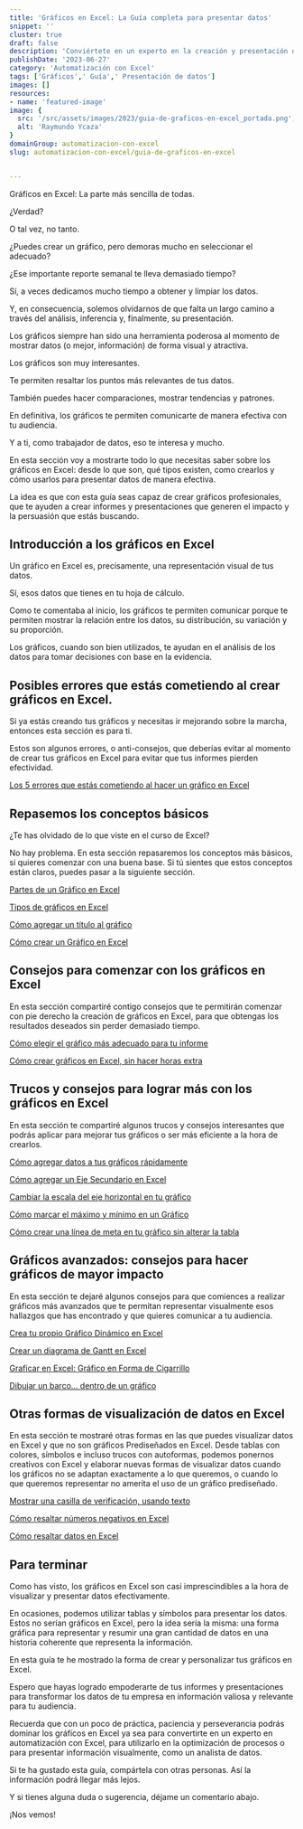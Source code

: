 ```yaml
---
title: 'Gráficos en Excel: La Guía completa para presentar datos'
snippet: ''
cluster: true
draft: false 
description: 'Conviértete en un experto en la creación y presentación de gráficos en Excel. Domina las habilidades necesarias para visualizar tus datos de manera efectiva.'
publishDate: '2023-06-27'
category: 'Automatización con Excel'
tags: ['Gráficos',' Guía',' Presentación de datos']
images: []
resources: 
- name: 'featured-image'
image: {
  src: '/src/assets/images/2023/guia-de-graficos-en-excel_portada.png',
  alt: 'Raymundo Ycaza'
}
domainGroup: automatizacion-con-excel
slug: automatizacion-con-excel/guia-de-graficos-en-excel


---
```


Gráficos en Excel: La parte más sencilla de todas.

¿Verdad?

O tal vez, no tanto.

¿Puedes crear un gráfico, pero demoras mucho en seleccionar el adecuado?

¿Ese importante reporte semanal te lleva demasiado tiempo?

Sí, a veces dedicamos mucho tiempo a obtener y limpiar los datos.

Y, en consecuencia, solemos olvidarnos de que falta un largo camino a través del análisis, inferencia y, finalmente, su presentación.

Los gráficos siempre han sido una herramienta poderosa al momento de mostrar datos (o mejor, información) de forma visual y atractiva.

Los gráficos son muy interesantes.

Te permiten resaltar los puntos más relevantes de tus datos.

También puedes hacer comparaciones, mostrar tendencias y patrones.

En definitiva, los gráficos te permiten comunicarte de manera efectiva con tu audiencia.

Y a ti, como trabajador de datos, eso te interesa y mucho.

En esta sección voy a mostrarte todo lo que necesitas saber sobre los gráficos en Excel: desde lo que son, qué tipos existen, como crearlos y cómo usarlos para presentar datos de manera efectiva.

La idea es que con esta guía seas capaz de crear gráficos profesionales, que te ayuden a crear informes y presentaciones que generen el impacto y la persuasión que estás buscando.

## Introducción a los gráficos en Excel

Un gráfico en Excel es, precisamente, una representación visual de tus datos.

Sí, esos datos que tienes en tu hoja de cálculo.

Como te comentaba al inicio, los gráficos te permiten comunicar porque te permiten mostrar la relación entre los datos, su distribución, su variación y su proporción.

Los gráficos, cuando son bien utilizados, te ayudan en el análisis de los datos para tomar decisiones con base en la evidencia.

## Posibles errores que estás cometiendo al crear gráficos en Excel.

Si ya estás creando tus gráficos y necesitas ir mejorando sobre la marcha, entonces esta sección es para ti.

Estos son algunos errores, o anti-consejos, que deberías evitar al momento de crear tus gráficos en Excel para evitar que tus informes pierden efectividad.

[Los 5 errores que estás cometiendo al hacer un gráfico en Excel](/blog/automatizacion-con-excel/5-errores-grafico-en-excel/)

## Repasemos los conceptos básicos

¿Te has olvidado de lo que viste en el curso de Excel?

No hay problema. En esta sección repasaremos los conceptos más básicos, si quieres comenzar con una buena base. Si tú sientes que estos conceptos están claros, puedes pasar a la siguiente sección.

[Partes de un Gráfico en Excel](/blog/automatizacion-con-excel/partes-de-un-grafico/)

[Tipos de gráficos en Excel](/blog/automatizacion-con-excel/tipos-de-graficos-en-excel/)

[Cómo agregar un título al gráfico](/blog/automatizacion-con-excel/agregar-un-titulo-al-grafico/)

[Cómo crear un Gráfico en Excel](/blog/automatizacion-con-excel/como-crear-un-grafico-en-excel/)

## Consejos para comenzar con los gráficos en Excel

En esta sección compartiré contigo consejos que te permitirán comenzar con pie derecho la creación de gráficos en Excel, para que obtengas los resultados deseados sin perder demasiado tiempo.

[Cómo elegir el gráfico más adecuado para tu informe](/blog/automatizacion-con-excel/como-elegir-el-grafico-mas-adecuado/)

[Cómo crear gráficos en Excel, sin hacer horas extra](/blog/automatizacion-con-excel/como-crear-graficos-en-excel/)

## Trucos y consejos para lograr más con los gráficos en Excel

En esta sección te compartiré algunos trucos y consejos interesantes que podrás aplicar para mejorar tus gráficos o ser más eficiente a la hora de crearlos.

[Cómo agregar datos a tus gráficos rápidamente](/blog/automatizacion-con-excel/graficos-de-excel/)

[Cómo agregar un Eje Secundario en Excel](/blog/automatizacion-con-excel/eje-secundario-en-excel/)

[Cambiar la escala del eje horizontal en tu gráfico](/blog/automatizacion-con-excel/escala-del-eje-horizontal/)

[Cómo marcar el máximo y mínimo en un Gráfico](/blog/automatizacion-con-excel/maximo-y-minimo/)

[Cómo crear una línea de meta en tu gráfico sin alterar la tabla](/blog/automatizacion-con-excel/crear-una-linea-de-meta/)

## Gráficos avanzados: consejos para hacer gráficos de mayor impacto

En esta sección te dejaré algunos consejos para que comiences a realizar gráficos más avanzados que te permitan representar visualmente esos hallazgos que has encontrado y que quieres comunicar a tu audiencia.

[Crea tu propio Gráfico Dinámico en Excel](/blog/automatizacion-con-excel/grafico-dinamico-en-excel/)

[Crear un diagrama de Gantt en Excel](/blog/automatizacion-con-excel/diagrama-de-gantt-en-excel/)

[Graficar en Excel: Gráfico en Forma de Cigarrillo](/blog/automatizacion-con-excel/)

[Dibujar un barco… dentro de un gráfico](/blog/automatizacion-con-excel/graficar-en-excel/)

## Otras formas de visualización de datos en Excel

En esta sección te mostraré otras formas en las que puedes visualizar datos en Excel y que no son gráficos Prediseñados en Excel. Desde tablas con colores, símbolos e incluso trucos con autoformas, podemos ponernos creativos con Excel y elaborar nuevas formas de visualizar datos cuando los gráficos no se adaptan exactamente a lo que queremos, o cuando lo que queremos representar no amerita el uso de un gráfico prediseñado.

[Mostrar una casilla de verificación, usando texto](/blog/automatizacion-con-excel/casilla-de-verificacion/)

[Cómo resaltar números negativos en Excel](/blog/automatizacion-con-excel/resaltar-numeros-negativos-en-excel/)

[Cómo resaltar datos en Excel](/blog/automatizacion-con-excel/resaltar-en-excel/)

## Para terminar

Como has visto, los gráficos en Excel son casi imprescindibles a la hora de visualizar y presentar datos efectivamente.

En ocasiones, podemos utilizar tablas y símbolos para presentar los datos. Estos no serían gráficos en Excel, pero la idea sería la misma: una forma gráfica para representar y resumir una gran cantidad de datos en una historia coherente que representa la información.

En esta guía te he mostrado la forma de crear y personalizar tus gráficos en Excel.

Espero que hayas logrado empoderarte de tus informes y presentaciones para transformar los datos de tu empresa en información valiosa y relevante para tu audiencia.

Recuerda que con un poco de práctica, paciencia y perseverancia podrás dominar los gráficos en Excel ya sea para convertirte en un experto en automatización con Excel, para utilizarlo en la optimización de procesos o para presentar información visualmente, como un analista de datos.

Si te ha gustado esta guía, compártela con otras personas. Así la información podrá llegar más lejos.

Y si tienes alguna duda o sugerencia, déjame un comentario abajo.

¡Nos vemos!
